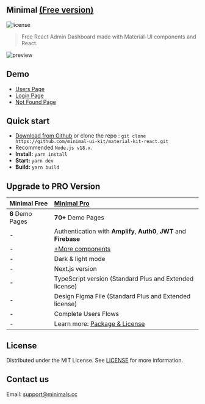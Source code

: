 ## Minimal [(Free version)](https://minimal-kit-react.vercel.app/)

![license](https://img.shields.io/badge/license-MIT-blue.svg)

> Free React Admin Dashboard made with Material-UI components and React.

![preview](public/assets/preview.jpg)

## Demo

- [Users Page](https://minimal-kit-react.vercel.app/user)
- [Login Page](https://minimal-kit-react.vercel.app/login)
- [Not Found Page](https://minimal-kit-react.vercel.app/404)

## Quick start

- [Download from Github](https://github.com/minimal-ui-kit/material-kit-react/archive/refs/heads/main.zip) or clone the repo : `git clone https://github.com/minimal-ui-kit/material-kit-react.git`
- Recommended `Node.js v18.x`.
- **Install:** `yarn install`
- **Start:** `yarn dev`
- **Build:** `yarn build`

## Upgrade to PRO Version

| Minimal Free     | [Minimal Pro](https://material-ui.com/store/items/minimal-dashboard/) |
| :--------------- | :-------------------------------------------------------------------- |
| **6** Demo Pages | **70+** Demo Pages                                                    |
| -                | Authentication with **Amplify**, **Auth0**, **JWT** and **Firebase**  |
| -                | [+More components](https://minimals.cc/components)                    |
| -                | Dark & light mode                                                     |
| -                | Next.js version                                                       |
| -                | TypeScript version (Standard Plus and Extended license)               |
| -                | Design Figma File (Standard Plus and Extended license)                |
| -                | Complete Users Flows                                                  |
| -                | Learn more: [Package & License](https://docs.minimals.cc/package)     |

## License

Distributed under the MIT License. See [LICENSE](https://github.com/minimal-ui-kit/minimal.free/blob/main/LICENSE.md) for more information.

## Contact us

Email: support@minimals.cc
